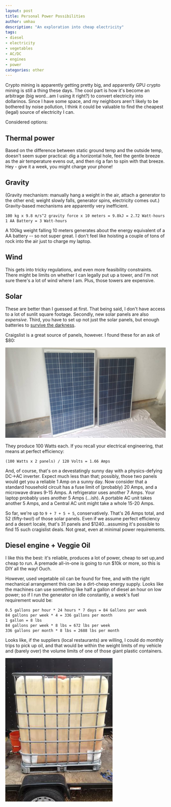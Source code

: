 ```yaml
---
layout: post
title: Personal Power Possibilities
author: umhau
description: "An exploration into cheap electricity"
tags: 
- diesel
- electricity
- vegetables
- AC/DC
- engines
- power
categories: other
---
```


Crypto mining is apparently getting pretty big, and apparently GPU crypto mining is still a thing these days. The cool part is how it's become an arbitrage (big word...am I using it right?) to convert electricity into dollarinos.  Since I have some space, and my neighbors aren't likely to be bothered by noise pollution, I think it could be valuable to find the cheapest (legal) source of electricity I can.  

Considered options:

## Thermal power

Based on the difference between static ground temp and the outside temp, doesn't seem super practical: dig a horizontal hole, feel the gentle breeze as the air temperature evens out, and then rig a fan to spin with that breeze. Hey - give it a week, you might charge your phone!

## Gravity

(Gravity mechanism: manually hang a weight in the air, attach a generator to the other end; weight slowly falls, generator spins, electricity comes out.) Gravity-based mechanisms are apparently very inefficient. 

    100 kg x 9.8 m/s^2 gravity force x 10 meters = 9.8kJ = 2.72 Watt-hours
    1 AA Battery = 3 Watt-hours

A 100kg weight falling 10 meters generates about the energy equivalent of a AA battery -- so not super great. I don't feel like hoisting a couple of tons of rock into the air just to charge my laptop.

## Wind

This gets into tricky regulations, and even more feasibility constraints. There might be limits on whether I can legally put up a tower, and I'm not sure there's a lot of wind where I am.  Plus, those towers are expensive.

## Solar

These are better than I guessed at first. That being said, I don't have access to a lot of sunlit square footage. Secondly, new solar panels are also _expensive_.  Third, you have to set up not just the solar panels, but enough batteries to [survive the darkness](https://www.imdb.com/title/tt0134847/).  

Craigslist is a great source of panels, however. I found these for an ask of $80:

![Solar panels](/images/diesel/solar_panels.jpg)

They produce 100 Watts each. If you recall your electrical engineering, that means at perfect efficiency:

    (100 Watts x 2 panels) / 120 Volts = 1.66 Amps

And, of course, that's on a devestatingly sunny day with a physics-defying DC->AC inverter.  Expect much less than that; possibly, those two panels would get you a reliable 1 Amp on a sunny day.  Now consider that a standard household circuit has a fuse limit of (probably) 20 Amps, and a microwave draws 9-15 Amps.  A refrigerator uses another 7 Amps. Your laptop probably uses another 5 Amps (...ish). A portable AC unit takes another 5 Amps, and a Central AC unit might take a whole 15-20 Amps.   

So far, we're up to `9 + 7 + 5 + 5`, conservatively.  That's 26 Amps total, and 52 (fifty-two!) of those solar panels.  Even if we assume perfect efficiency and a desert locale, that's 31 panels and $1240...assuming it's possible to find 15 such cragislist deals. Not great, even at minimal power requirements.

## Diesel engine + Veggie Oil

I like this the best: it's reliable, produces a lot of power, cheap to set up,and cheap to run.  A premade all-in-one is going to run $10k or more, so this is DIY all the way!  Ouch. 

However, used vegetable oil can be found for free, and with the right mechanical arrangement this can be a dirt-cheap energy supply. Looks like the machines can use something like half a gallon of diesel an hour on low power; so if I run the generator on idle constantly, a week's fuel requirement would be:

    0.5 gallons per hour * 24 hours * 7 days = 84 Gallons per week
    84 gallons per week * 4 = 336 gallons per month
    1 gallon = 8 lbs
    84 gallons per week * 8 lbs = 672 lbs per week
    336 gallons per month * 8 lbs = 2688 lbs per month

Looks like, if the suppliers (local restaurants) are willing, I could do monthly trips to pick up oil, and that would be within the weight limits of my vehicle and (barely over) the volume limits of one of those giant plastic containers. 

![](/images/diesel/325gal_container.jpg)
